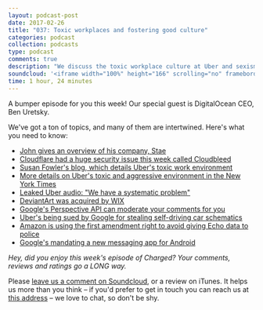 ```yaml
---
layout: podcast-post
date: 2017-02-26
title: "037: Toxic workplaces and fostering good culture"
categories: podcast
collection: podcasts
type: podcast
comments: true
description: "We discuss the toxic workplace culture at Uber and sexism in tech – and interview a special guest, Ben Uretsky, CEO of DigitalOcean on how they're building an intentional 'no assholes' culture. Also discussion on Cloudflare's huge security issue, Amazon Echo being used in a murder case and more."
soundcloud: '<iframe width="100%" height="166" scrolling="no" frameborder="no" src="https://w.soundcloud.com/player/?url=https%3A//api.soundcloud.com/tracks/309639684&amp;color=0066cc&amp;auto_play=false&amp;hide_related=false&amp;show_comments=true&amp;show_user=true&amp;show_reposts=false"></iframe>'
time: 1 hour, 24 minutes
---
```

A bumper episode for you this week! Our special guest is DigitalOcean CEO, Ben Uretsky. 

We've got a ton of topics, and many of them are intertwined. Here's what you need to know:

- [John gives an overview of his company, Stae](http://stae.co)
- [Cloudflare had a huge security issue this week called Cloudbleed](https://blog.cloudflare.com/incident-report-on-memory-leak-caused-by-cloudflare-parser-bug/)
- [Susan Fowler's blog, which details Uber's toxic work environment](https://www.susanjfowler.com/blog/2017/2/19/reflecting-on-one-very-strange-year-at-uber)
- [More details on Uber's toxic and aggressive environment in the New York Times](https://www.nytimes.com/2017/02/22/technology/uber-workplace-culture.html)
- [Leaked Uber audio: "We have a systematic problem"](https://www.buzzfeed.com/priya/uber-women-to-ceo-travis-kalanick-we-have-a-systemic-problem)
- [DeviantArt was acquired by WIX](http://www.theverge.com/2017/2/24/14726690/wix-acquired-creative-online-community-deviantart)
- [Google's Perspective API can moderate your comments for you](https://www.perspectiveapi.com/)
- [Uber's being sued by Google for stealing self-driving car schematics](https://medium.com/waymo/a-note-on-our-lawsuit-against-otto-and-uber-86f4f98902a1#.4vpxmof09)
- [Amazon is using the first amendment right to avoid giving Echo data to police](http://www.theverge.com/2017/2/23/14714656/amazon-alexa-data-protection-court-free-speech)
- [Google's mandating a new messaging app for Android](https://www.wired.com/2017/02/google-support-for-rcs/)

*Hey, did you enjoy this week's episode of Charged? Your comments, reviews and ratings go a LONG way.*

<p>Please <a href="https://soundcloud.com/charged-tech/035-snapchat-bares-all">leave us a comment on Soundcloud</a>, or a review on iTunes. It helps us more than you think – if you'd prefer to get in touch you can reach us at <a href="mailto:hi@chargedpodcast.com"> this address</a> – we love to chat, so don't be shy.</p>